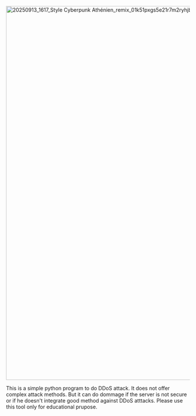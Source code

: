 <img width="1024" height="1024" alt="20250913_1617_Style Cyberpunk Athénien_remix_01k51pxgs5e21r7m2ryhjbmm5a" src="https://github.com/user-attachments/assets/bb9434c5-eb77-4062-bddc-9cbbcf7176a8" />


This is a simple python program to do DDoS attack.
It does not offer complex attack methods. But it can do dommage if the server is not secure or if he doesn't integrate good method against DDoS atttacks.
Please use this tool only for educational prupose.
